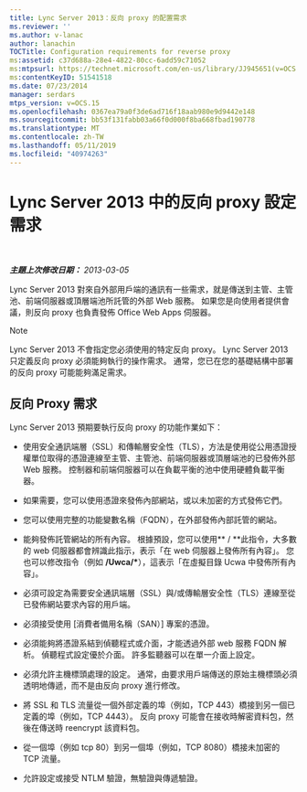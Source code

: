 ```yaml
---
title: Lync Server 2013：反向 proxy 的配置需求
ms.reviewer: ''
ms.author: v-lanac
author: lanachin
TOCTitle: Configuration requirements for reverse proxy
ms:assetid: c37d688a-28e4-4822-80cc-6add59c71052
ms:mtpsurl: https://technet.microsoft.com/en-us/library/JJ945651(v=OCS.15)
ms:contentKeyID: 51541518
ms.date: 07/23/2014
manager: serdars
mtps_version: v=OCS.15
ms.openlocfilehash: 0367ea79a0f3de6ad716f18aab980e9d9442e148
ms.sourcegitcommit: bb53f131fabb03a66f0d000f8ba668fbad190778
ms.translationtype: MT
ms.contentlocale: zh-TW
ms.lasthandoff: 05/11/2019
ms.locfileid: "40974263"
---
```

<div data-xmlns="http://www.w3.org/1999/xhtml">

<div class="topic" data-xmlns="http://www.w3.org/1999/xhtml" data-msxsl="urn:schemas-microsoft-com:xslt" data-cs="http://msdn.microsoft.com/en-us/">

<div data-asp="http://msdn2.microsoft.com/asp">

# <a name="configuration-requirements-for-reverse-proxy-in-lync-server-2013"></a>Lync Server 2013 中的反向 proxy 設定需求

</div>

<div id="mainSection">

<div id="mainBody">

<span> </span>

_**主題上次修改日期：** 2013-03-05_

Lync Server 2013 對來自外部用戶端的通訊有一些需求，就是傳送到主管、主管池、前端伺服器或頂層端池所託管的外部 Web 服務。 如果您是向使用者提供會議，則反向 proxy 也負責發佈 Office Web Apps 伺服器。

<div>


> [!NOTE]  
> Lync Server 2013 不會指定您必須使用的特定反向 proxy。 Lync Server 2013 只定義反向 proxy 必須能夠執行的操作需求。 通常，您已在您的基礎結構中部署的反向 proxy 可能能夠滿足需求。



</div>

<div>

## <a name="reverse-proxy-requirements"></a>反向 Proxy 需求

Lync Server 2013 預期要執行反向 proxy 的功能作業如下：

  - 使用安全通訊端層（SSL）和傳輸層安全性（TLS），方法是使用從公用憑證授權單位取得的憑證連線至主管、主管池、前端伺服器或頂層端池的已發佈外部 Web 服務。 控制器和前端伺服器可以在負載平衡的池中使用硬體負載平衡器。

  - 如果需要，您可以使用憑證來發佈內部網站，或以未加密的方式發佈它們。

  - 您可以使用完整的功能變數名稱（FQDN），在外部發佈內部託管的網站。

  - 能夠發佈託管網站的所有內容。 根據預設，您可以使用** / **此指令，大多數的 web 伺服器都會辨識此指示，表示「在 web 伺服器上發佈所有內容」。 您也可以修改指令（例如 **/Uwca/\***），這表示「在虛擬目錄 Ucwa 中發佈所有內容」。

  - 必須可設定為需要安全通訊端層（SSL）與/或傳輸層安全性（TLS）連線至從已發佈網站要求內容的用戶端。

  - 必須接受使用 [消費者備用名稱（SAN）] 專案的憑證。

  - 必須能夠將憑證系結到偵聽程式或介面，才能透過外部 web 服務 FQDN 解析。 偵聽程式設定優於介面。 許多監聽器可以在單一介面上設定。

  - 必須允許主機標頭處理的設定。 通常，由要求用戶端傳送的原始主機標頭必須透明地傳遞，而不是由反向 proxy 進行修改。

  - 將 SSL 和 TLS 流量從一個外部定義的埠（例如，TCP 443）橋接到另一個已定義的埠（例如，TCP 4443）。 反向 proxy 可能會在接收時解密資料包，然後在傳送時 reencrypt 該資料包。

  - 從一個埠（例如 tcp 80）到另一個埠（例如，TCP 8080）橋接未加密的 TCP 流量。

  - 允許設定或接受 NTLM 驗證，無驗證與傳遞驗證。

</div>

</div>

<span> </span>

</div>

</div>

</div>

